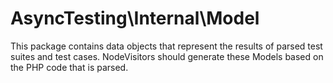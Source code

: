 # AsyncTesting\Internal\Model

This package contains data objects that represent the results of parsed test suites and 
test cases. NodeVisitors should generate these Models based on the PHP code that is parsed.